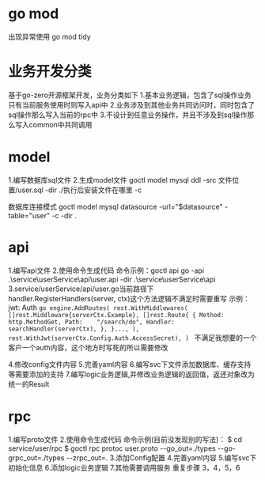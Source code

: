 # go mod 
出现异常使用  go mod tidy

# 业务开发分类
基于go-zero开源框架开发，业务分类如下
1.基本业务逻辑，包含了sql操作业务只有当前服务使用时则写入api中
2.业务涉及到其他业务共同访问时，同时包含了sql操作那么写入当前的rpc中
3.不设计到任意业务操作，并且不涉及到sql操作那么写入common中共同调用

# model
1.编写数据库sql文件
2.生成model文件
goctl model mysql ddl -src 文件位置/user.sql -dir ./执行后安装文件在哪里 -c

数据库连接模式
goctl model mysql datasource -url="$datasource" -table="user" -c -dir .

# api
1.编写api文件
2.使用命令生成代码
    命令示例：goctl api go -api .\service\userService\api\user.api -dir .\service\userService\api\
3.service/userService/api/user.go当前路径下handler.RegisterHandlers(server, ctx)这个方法逻辑不满足时需要重写
    示例：jwt: Auth
    ```go
        engine.AddRoutes(
            rest.WithMiddlewares(
                []rest.Middleware{serverCtx.Example},
                    []rest.Route{
                    {
                        Method:  http.MethodGet,
                        Path:    "/search/do",
                        Handler: searchHandler(serverCtx),
                    },
                }...,
            ),
            rest.WithJwt(serverCtx.Config.Auth.AccessSecret),
        )
    ```
不满足我想要的一个客户一个auth内容，这个地方时写死的所以需要修改

4.修改config文件内容
5.完善yaml内容
6.编写svc下文件添加数据库、缓存支持等需要添加的支持
7.编写logic业务逻辑,并修改业务逻辑的返回值，返还对象改为统一的Result


# rpc
1.编写proto文件
2.使用命令生成代码
    命令示例(目前没发现别的写法)：
    $ cd service/user/rpc
    $ goctl rpc protoc user.proto --go_out=./types --go-grpc_out=./types --zrpc_out=.
3.添加Config配置
4.完善yaml内容
5.编写svc下初始化信息
6.添加logic业务逻辑
7.其他需要调用服务 重复步骤 3，4，5，6